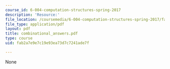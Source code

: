 ```yaml
---
course_id: 6-004-computation-structures-spring-2017
description: 'Resource:'
file_location: /coursemedia/6-004-computation-structures-spring-2017/fab2a7e9e7c19e93ea73d7c7241ade7f_combinational_answers.pdf
file_type: application/pdf
layout: pdf
title: combinational_answers.pdf
type: course
uid: fab2a7e9e7c19e93ea73d7c7241ade7f

---
```

None
